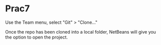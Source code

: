 # Prac7
Use the Team menu, select "Git" > "Clone..."

Once the repo has been cloned into a local folder, NetBeans will give you the option to open the project.
